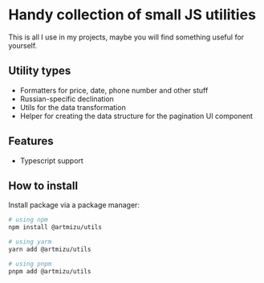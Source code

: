 # Handy collection of small JS utilities
This is all I use in my projects, maybe you will find something useful for yourself.

## Utility types
* Formatters for price, date, phone number and other stuff
* Russian-specific declination
* Utils for the data transformation
* Helper for creating the data structure for the pagination UI component

## Features
* Typescript support

## How to install
Install package via a package manager:
```bash
# using npm
npm install @artmizu/utils

# using yarm
yarn add @artmizu/utils

# using pnpm
pnpm add @artmizu/utils
```